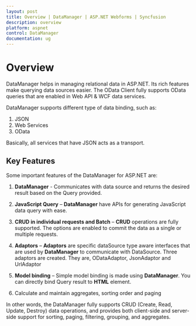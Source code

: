 ```yaml
---
layout: post
title: Overview | DataManager | ASP.NET Webforms | Syncfusion
description: overview 
platform: aspnet
control: DataManager
documentation: ug
---
```


# Overview 

DataManager helps in managing relational data in ASP.NET. Its rich features make querying data sources easier. The OData Client fully supports OData queries that are enabled in Web API & WCF data services.

DataManager supports different type of data binding, such as:

1. JSON
2. Web Services
3. OData

Basically, all services that have JSON acts as a transport.

## Key Features

Some important features of the DataManager for ASP.NET are:

1. **DataManager** - Communicates with data source and returns the desired result based on the Query provided.

2. **JavaScript Query** – **DataManager** have APIs for generating JavaScript data query with ease.

3. **CRUD in individual requests and Batch** – **CRUD** operations are fully supported. The options are enabled to commit the data as a single or multiple requests.

4. **Adaptors** – **Adaptors** are specific dataSource type aware interfaces that are used by **DataManager** to communicate with DataSource. Three adaptors are created. They are, ODataAdaptor, JsonAdaptor and UrlAdaptor

5. **Model binding** – Simple model binding is made using **DataManager**. You can directly bind Query result to **HTML** element.

6. Calculate and maintain aggregates, sorting order and paging

In other words, the DataManager fully supports CRUD (Create, Read, Update, Destroy) data operations, and provides both client-side and server-side support for sorting, paging, filtering, grouping, and aggregates.
